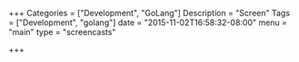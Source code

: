 +++
Categories = ["Development", "GoLang"]
Description = "Screen"
Tags = ["Development", "golang"]
date = "2015-11-02T16:58:32-08:00"
menu = "main"
type = "screencasts"

+++
